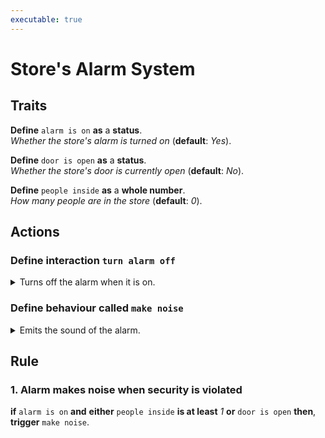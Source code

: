 ```yaml
---
executable: true
---
```


# Store's Alarm System

## Traits

**Define** `alarm is on` **as** a **status**.\
_Whether the store's alarm is turned on_ (**default**: _Yes_).

**Define** `door is open` **as** a **status**.\
_Whether the store's door is currently open_ (**default**: _No_).

**Define** `people inside` **as** a **whole number**.\
_How many people are in the store_ (**default**: _0_).

## Actions

### **Define interaction** `turn alarm off`

<details>
<summary>Turns off the alarm when it is on.</summary>

> **if** `alarm is on` **then**:
>
> > **Set** `alarm is on` **to** _No_.\
> > **Show message** _"Alarm has been turned off"_

</details>

### **Define behaviour called `make noise`**

<details>
<summary>Emits the sound of the alarm.</summary>

> Set `noise` to _"WEE-OO WEE-OO WEE-OO"_.\
> **Show message** `noise`.

</details>

## Rule

### 1. Alarm makes noise when security is violated

**if** `alarm is on` **and** **either** `people inside` **is at least** _1_ **or** `door is open`
**then**, **trigger** `make noise`.
